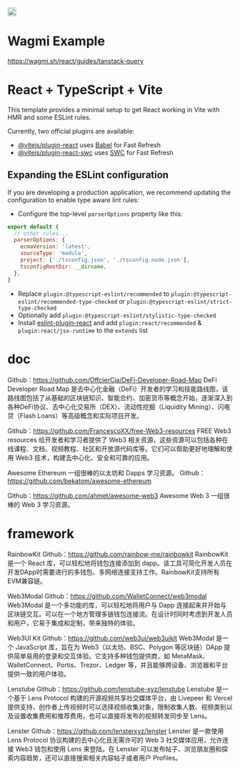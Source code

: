 [<img src="https://api.gitsponsors.com/api/badge/img?id=804938126" height="20">](https://api.gitsponsors.com/api/badge/link?p=o1jpLEIbdlr5yODPz/Qut3WSqLtm6n2ZfHSE5ZFkZE7SEu4qYc+hC7psaHQrHR7cbfYp7S4RrCFYR8342ZJK0A==)

# Wagmi Example
https://wagmi.sh/react/guides/tanstack-query

# React + TypeScript + Vite

This template provides a minimal setup to get React working in Vite with HMR and some ESLint rules.

Currently, two official plugins are available:

- [@vitejs/plugin-react](https://github.com/vitejs/vite-plugin-react/blob/main/packages/plugin-react/README.md) uses [Babel](https://babeljs.io/) for Fast Refresh
- [@vitejs/plugin-react-swc](https://github.com/vitejs/vite-plugin-react-swc) uses [SWC](https://swc.rs/) for Fast Refresh

## Expanding the ESLint configuration

If you are developing a production application, we recommend updating the configuration to enable type aware lint rules:

- Configure the top-level `parserOptions` property like this:

```js
export default {
  // other rules...
  parserOptions: {
    ecmaVersion: 'latest',
    sourceType: 'module',
    project: ['./tsconfig.json', './tsconfig.node.json'],
    tsconfigRootDir: __dirname,
  },
}
```

- Replace `plugin:@typescript-eslint/recommended` to `plugin:@typescript-eslint/recommended-type-checked` or `plugin:@typescript-eslint/strict-type-checked`
- Optionally add `plugin:@typescript-eslint/stylistic-type-checked`
- Install [eslint-plugin-react](https://github.com/jsx-eslint/eslint-plugin-react) and add `plugin:react/recommended` & `plugin:react/jsx-runtime` to the `extends` list

# doc
Github：https://github.com/OffcierCia/DeFi-Developer-Road-Map
DeFi Developer Road Map 是去中心化金融（DeFi）开发者的学习和技能路线图，该路线图包括了从基础的区块链知识、智能合约、加密货币等概念开始，逐渐深入到各种DeFi协议、去中心化交易所（DEX）、流动性挖掘（Liquidity Mining）、闪电贷（Flash Loans）等高级概念和实际项目开发。

Github：https://github.com/FrancescoXX/free-Web3-resources
FREE Web3 resources 给开发者和学习者提供了 Web3 相关资源，这些资源可以包括各种在线课程、文档、视频教程、社区和开放源代码库等。它们可以帮助更好地理解和使用 Web3 技术，构建去中心化、安全和可靠的应用。

Awesome Ethereum 一组很棒的以太坊和 Dapps 学习资源。
Github：https://github.com/bekatom/awesome-ethereum

Github：https://github.com/ahmet/awesome-web3
Awesome Web 3 一组很棒的 Web 3 学习资源。


# framework
RainbowKit
Github：https://github.com/rainbow-me/rainbowkit
RainbowKit 是一个 React 库，可以轻松地将钱包连接添加到 dapp。该工具可简化开发人员在开发DApp时需要进行的多钱包、多网络连接支持工作。RainbowKit支持所有EVM兼容链。

Web3Modal
Github：https://github.com/WalletConnect/web3modal
Web3Modal 是一个多功能的库，可以轻松地将用户与 Dapp 连接起来并开始与区块链交互。可以在一个地方管理多链钱包连接流。在设计时同时考虑到开发人员和用户，它易于集成和定制，带来独特的体验。

Web3UI Kit
Github：https://github.com/web3ui/web3uikit
Web3Modal 是一个 JavaScript 库，旨在为 Web3（以太坊、BSC、Polygon 等区块链）DApp 提供简单易用的登录和交互体验。它支持多种钱包提供商，如 MetaMask、WalletConnect、Portis、Trezor、Ledger 等，并且能够跨设备、浏览器和平台提供一致的用户体验。





Lenstube
Github：https://github.com/lenstube-xyz/lenstube
Lenstube 是一个基于 Lens Protocol 构建的开源视频共享社交媒体平台，由 Livepeer 和 Vercel 提供支持，创作者上传视频时可以选择视频收集对象，限制收集人数、视频类别以及设置收集费用和推荐费用，也可以直接将发布的视频转发同步至 Lens。

Lenster
Github：https://github.com/lensterxyz/lenster
Lenster 是一款使用 Lens Protocol 协议构建的去中心化且无需许可的 Web 3 社交媒体应用，允许连接 Web3 钱包和使用 Lens 来登陆。在 Lenster 可以发布帖子、浏览朋友圈和探索内容趋势，还可以直接搜索相关内容帖子或者用户 Profiles。
